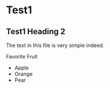 # Test1
## Test1 Heading 2
The text in this file is very simple indeed.

Favorite Fruit
- Apple
- Orange
- Pear
